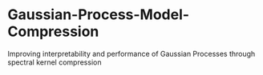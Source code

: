 # Gaussian-Process-Model-Compression
Improving interpretability and performance of Gaussian Processes through spectral kernel compression
